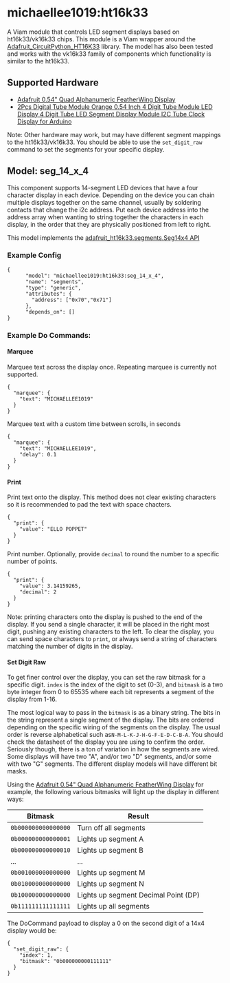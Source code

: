 # michaellee1019:ht16k33
A Viam module that controls LED segment displays based on ht16k33/vk16k33 chips. This module is a Viam wrapper around the [Adafruit_CircuitPython_HT16K33](https://github.com/adafruit/Adafruit_CircuitPython_HT16K33/) library. The model has also been tested and works with the vk16k33 family of components which functionality is similar to the ht16k33.

## Supported Hardware
- [Adafruit 0.54" Quad Alphanumeric FeatherWing Display](https://www.adafruit.com/product/4261)
- [2Pcs Digital Tube Module Orange 0.54 Inch 4 Digit Tube Module LED Display 4 Digit Tube LED Segment Display Module I2C Tube Clock Display for Arduino](https://www.amazon.com/gp/product/B0BXDL1LFT/)

Note: Other hardware may work, but may have different segment mappings to the ht16k33/vk16k33. You should be able to use the `set_digit_raw` command to set the segments for your specific display.

## Model: seg_14_x_4
This component supports 14-segment LED devices that have a four character display in each device. Depending on the device you can chain multiple displays together on the same channel, usually by soldering contacts that change the i2c address. Put each device address into the address array when wanting to string together the characters in each display, in the order that they are physically positioned from left to right.

This model implements the [adafruit_ht16k33.segments.Seg14x4 API](https://docs.circuitpython.org/projects/ht16k33/en/latest/api.html#adafruit_ht16k33.segments.Seg14x4)

### Example Config
```
{
      "model": "michaellee1019:ht16k33:seg_14_x_4",
      "name": "segments",
      "type": "generic",
      "attributes": {
        "address": ["0x70","0x71"]
      },
      "depends_on": []
}
```

### Example Do Commands:

#### Marquee
Marquee text across the display once. Repeating marquee is currently not supported.
```
{
  "marquee": {
    "text": "MICHAELLEE1019"
  }
}
```

Marquee text with a custom time between scrolls, in seconds
```
{
  "marquee": {
    "text": "MICHAELLEE1019",
    "delay": 0.1
  }
}
```

#### Print
Print text onto the display. This method does not clear existing characters so it is recommended to pad the text with space chacters.
```
{
  "print": {
    "value": "ELLO POPPET"
  }
}
```

Print number. Optionally, provide `decimal` to round the number to a specific number of points.
```
{
  "print": {
    "value": 3.14159265,
    "decimal": 2
  }
}
```

Note: printing characters onto the display is pushed to the end of the display. If you send a single character, it will be placed in the right most digit, pushing any existing characters to the left. To clear the display, you can send space characters to `print`, or always send a string of characters matching the number of digits in the display.

#### Set Digit Raw
To get finer control over the display, you can set the raw bitmask for a specific digit. `index` is the index of the digit to set (0-3), and `bitmask` is a two byte integer from 0 to 65535 where each bit represents a segment of the display from 1-16. 

The most logical way to pass in the `bitmask` is as a binary string. The bits in the string represent a single segment of the display. The bits are ordered depending on the specific wiring of the segments on the display. The usual order is    reverse alphabetical such as`N-M-L-K-J-H-G-F-E-D-C-B-A`. You should check the datasheet of the display you are using to confirm the order. Seriously though, there is a ton of variation in how the segments are wired. Some displays will have two "A", and/or two "D" segments, and/or some with two "G" segments. The different display models will have different bit masks.

Using the [Adafruit 0.54" Quad Alphanumeric FeatherWing Display](https://www.adafruit.com/product/4261) for example, the following various bitmasks will light up the display in different ways:

| Bitmask | Result |
| --- | --- |
| `0b000000000000000` | Turn off all segments |
| `0b000000000000001` | Lights up segment A |
| `0b000000000000010` | Lights up segment B |
| ... | ... |
| `0b001000000000000` | Lights up segment M |
| `0b010000000000000` | Lights up segment N |
| `0b100000000000000` | Lights up segment Decimal Point (DP) |
| `0b111111111111111` | Lights up all segments |

The DoCommand payload to display a 0 on the second digit of a 14x4 display would be:
```
{
  "set_digit_raw": {
    "index": 1,
    "bitmask": "0b000000000111111"
  }
}
```

